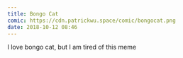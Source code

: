 ```yaml
---
title: Bongo Cat
comic: https://cdn.patrickwu.space/comic/bongocat.png
date: 2018-10-12 08:46
---
```

I love bongo cat, but I am tired of this meme